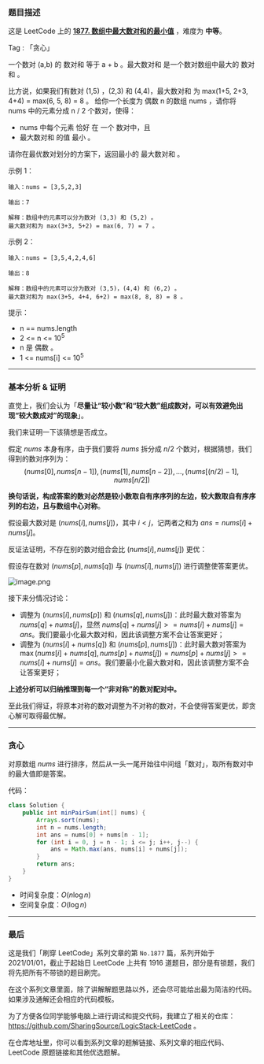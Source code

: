 ### 题目描述

这是 LeetCode 上的 **[1877. 数组中最大数对和的最小值](https://leetcode-cn.com/problems/minimize-maximum-pair-sum-in-array/solution/gong-shui-san-xie-noxiang-xin-ke-xue-xi-ru29y/)** ，难度为 **中等**。

Tag : 「贪心」




一个数对 (a,b) 的 数对和 等于 a + b 。最大数对和 是一个数对数组中最大的 数对和 。

比方说，如果我们有数对 (1,5) ，(2,3) 和 (4,4)，最大数对和 为 max(1+5, 2+3, 4+4) = max(6, 5, 8) = 8 。
给你一个长度为 偶数 n 的数组 nums ，请你将 nums 中的元素分成 n / 2 个数对，使得：

* nums 中每个元素 恰好 在 一个 数对中，且
* 最大数对和 的值 最小 。

请你在最优数对划分的方案下，返回最小的 最大数对和 。

示例 1：
```
输入：nums = [3,5,2,3]

输出：7

解释：数组中的元素可以分为数对 (3,3) 和 (5,2) 。
最大数对和为 max(3+3, 5+2) = max(6, 7) = 7 。
```
示例 2：
```
输入：nums = [3,5,4,2,4,6]

输出：8

解释：数组中的元素可以分为数对 (3,5)，(4,4) 和 (6,2) 。
最大数对和为 max(3+5, 4+4, 6+2) = max(8, 8, 8) = 8 。
```

提示：
* n == nums.length
* 2 <= n <= $10^5$
* n 是 偶数 。
* 1 <= nums[i] <= $10^5$

---

### 基本分析 & 证明

直觉上，我们会认为「**尽量让“较小数”和“较大数”组成数对，可以有效避免出现“较大数成对”的现象**」。

我们来证明一下该猜想是否成立。

假定 $nums$ 本身有序，由于我们要将 $nums$ 拆分成 $n / 2$ 个数对，根据猜想，我们得到的数对序列为：
$$
(nums[0], nums[n - 1]), (nums[1], nums[n - 2]), ... , (nums[(n / 2) - 1], nums[n / 2])
$$

**换句话说，构成答案的数对必然是较小数取自有序序列的左边，较大数取自有序序列的右边，且与数组中心对称**。

假设最大数对是 $(nums[i], nums[j])$，其中 $i < j$，记两者之和为 $ans = nums[i] + nums[j]$。

反证法证明，不存在别的数对组合会比 $(nums[i], nums[j])$ 更优：

假设存在数对 $(nums[p], nums[q])$ 与 $(nums[i], nums[j])$ 进行调整使答案更优。

![image.png](https://pic.leetcode-cn.com/1626747498-lUHubw-image.png)

接下来分情况讨论：

* 调整为 $(nums[i], nums[p])$ 和 $(nums[q], nums[j])$：此时最大数对答案为 $nums[q] + nums[j]$，显然 $nums[q] + nums[j] >= nums[i] + nums[j] = ans$。我们要最小化最大数对和，因此该调整方案不会让答案更好；
* 调整为 $(nums[i] + nums[q])$ 和 $(nums[p], nums[j])$：此时最大数对答案为 $\max(nums[i] + nums[q], nums[p] + nums[j]) = nums[p] + nums[j] >= nums[i] + nums[j] = ans$。我们要最小化最大数对和，因此该调整方案不会让答案更好；

**上述分析可以归纳推理到每一个“非对称”的数对配对中。**

至此我们得证，将原本对称的数对调整为不对称的数对，不会使得答案更优，即贪心解可取得最优解。

---

### 贪心

对原数组 $nums$ 进行排序，然后从一头一尾开始往中间组「数对」，取所有数对中的最大值即是答案。

代码：
```Java
class Solution {
    public int minPairSum(int[] nums) {
        Arrays.sort(nums);
        int n = nums.length;
        int ans = nums[0] + nums[n - 1];
        for (int i = 0, j = n - 1; i <= j; i++, j--) {
            ans = Math.max(ans, nums[i] + nums[j]);
        }
        return ans;
    }
}
```
* 时间复杂度：$O(n\log{n})$
* 空间复杂度：$O(\log{n})$

---

### 最后

这是我们「刷穿 LeetCode」系列文章的第 `No.1877` 篇，系列开始于 2021/01/01，截止于起始日 LeetCode 上共有 1916 道题目，部分是有锁题，我们将先把所有不带锁的题目刷完。

在这个系列文章里面，除了讲解解题思路以外，还会尽可能给出最为简洁的代码。如果涉及通解还会相应的代码模板。

为了方便各位同学能够电脑上进行调试和提交代码，我建立了相关的仓库：https://github.com/SharingSource/LogicStack-LeetCode 。

在仓库地址里，你可以看到系列文章的题解链接、系列文章的相应代码、LeetCode 原题链接和其他优选题解。

